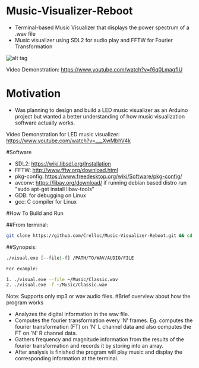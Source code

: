 # Music-Visualizer-Reboot 

  - Terminal-based Music Visualizer that displays the power spectrum of a .wav file
  - Music visualizer using SDL2 for audio play and FFTW for Fourier Transformation

![alt tag](https://github.com/Crelloc/Music-Visualizer-Reboot/blob/master/rebooted.gif)

Video Demonstration: https://www.youtube.com/watch?v=f6q0LmagfIU

# Motivation

  - Was planning to design and build a LED music visualizer as an Arduino project but wanted a better understanding of how music visualization software actually works.
  
Video Demonstration for LED music visualizer: https://www.youtube.com/watch?v=___XwMbhV4k

#Software

  - SDL2: https://wiki.libsdl.org/Installation
  - FFTW: http://www.fftw.org/download.html
  - pkg-config: https://www.freedesktop.org/wiki/Software/pkg-config/
  - avconv: https://libav.org/download/ if running debian based distro run "sudo apt-get install libav-tools"
  - GDB: for debugging on Linux
  - gcc: C compiler for Linux
  
#How To Build and Run

##From terminal:

```bash
git clone https://github.com/Crelloc/Music-Visualizer-Reboot.git && cd Music-Visualizer-Reboot && make
```
##Synopsis:



```bash
./visual.exe [--file|-f] /PATH/TO/WAV/AUDIO/FILE

For example:

1. ./visual.exe --file ~/Music/Classic.wav
2. ./visual.exe -f ~/Music/Classic.wav
```
Note: Supports only mp3 or wav audio files.
#Brief overview about how the program works
  - Analyzes the digital information in the wav file.
  - Computes the fourier transformation every 'N' frames. Eg. computes the fourier transformation (FT) on 'N' L channel data and also computes the FT on 'N' R channel data.
  - Gathers frequency and magnitude information from the results of the fourier transformation and records it by storing into an array.
  - After analysis is finished the program will play music and display the corresponding information at the terminal.
